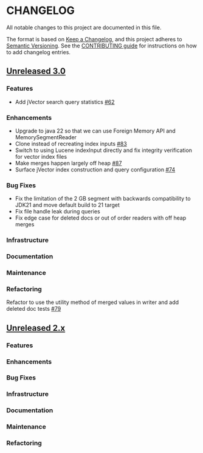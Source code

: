 
# CHANGELOG
All notable changes to this project are documented in this file.

The format is based on [Keep a Changelog](https://keepachangelog.com/en/1.0.0/), and this project adheres to [Semantic Versioning](https://semver.org/spec/v2.0.0.html). See the [CONTRIBUTING guide](./CONTRIBUTING.md#Changelog) for instructions on how to add changelog entries.

## [Unreleased 3.0](https://github.com/opensearch-project/k-NN/compare/2.x...HEAD)
### Features
* Add jVector search query statistics [#62](https://github.com/opensearch-project/opensearch-jvector/issues/62)
### Enhancements
* Upgrade to java 22 so that we can use Foreign Memory API and MemorySegmentReader
* Clone instead of recreating index inputs [#83](https://github.com/opensearch-project/opensearch-jvector/issues/83)
* Switch to using Lucene indexInput directly and fix integrity verification for vector index files
* Make merges happen largely off heap [#87](https://github.com/opensearch-project/opensearch-jvector/issues/87)
* Surface jVector index construction and query configuration [#74](https://github.com/opensearch-project/opensearch-jvector/issues/74)
### Bug Fixes
* Fix the limitation of the 2 GB segment with backwards compatibility to JDK21 and move default build to 21 target
* Fix file handle leak during queries
* Fix edge case for deleted docs or out of order readers with off heap merges
### Infrastructure
### Documentation
### Maintenance
### Refactoring
Refactor to use the utility method of merged values in writer and add deleted doc tests [#79](https://github.com/opensearch-project/opensearch-jvector/issues/79)

## [Unreleased 2.x](https://github.com/opensearch-project/k-NN/compare/2.18...2.x)
### Features
### Enhancements
### Bug Fixes
### Infrastructure
### Documentation
### Maintenance
### Refactoring
